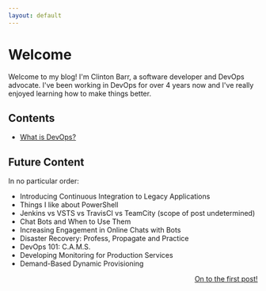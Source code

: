 ```yaml
---
layout: default
---
```


# [](#header-1)Welcome

Welcome to my blog! I'm Clinton Barr, a software developer and DevOps advocate. I've been working in DevOps for over 4 years now and I've really enjoyed learning how to make things better.

## [](#header-2)Contents
* [What is DevOps?](./posts/what-is-devops)

## [](#header-3)Future Content
In no particular order:
* Introducing Continuous Integration to Legacy Applications
* Things I like about PowerShell
* Jenkins vs VSTS vs TravisCI vs TeamCity (scope of post undetermined)
* Chat Bots and When to Use Them
* Increasing Engagement in Online Chats with Bots
* Disaster Recovery: Profess, Propagate and Practice
* DevOps 101: C.A.M.S.
* Developing Monitoring for Production Services
* Demand-Based Dynamic Provisioning


<p style="text-align: right"><a href="./posts/what-is-devops">On to the first post!</a><p/>
